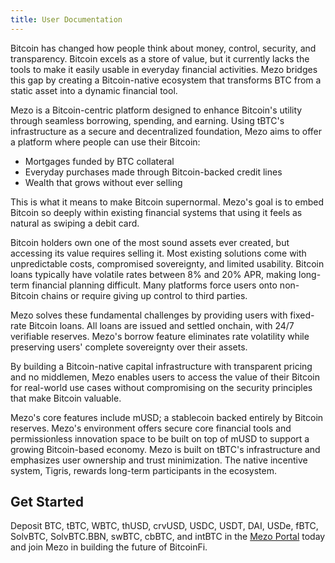 ```yaml
---
title: User Documentation
---
```


Bitcoin has changed how people think about money, control, security, and transparency. Bitcoin excels as a store of value, but it currently lacks the tools to make it easily usable in everyday financial activities. Mezo bridges this gap by creating a Bitcoin-native ecosystem that transforms BTC from a static asset into a dynamic financial tool. 

​Mezo is a Bitcoin-centric platform designed to enhance Bitcoin's utility through seamless borrowing, spending, and earning. Using tBTC's infrastructure as a secure and decentralized foundation, Mezo aims to offer a platform where people can use their Bitcoin: 

- Mortgages funded by BTC collateral
- Everyday purchases made through Bitcoin-backed credit lines
- Wealth that grows without ever selling

This is what it means to make Bitcoin supernormal. Mezo's goal is to embed Bitcoin so deeply within existing financial systems that using it feels as natural as swiping a debit card.

Bitcoin holders own one of the most sound assets ever created, but accessing its value requires selling it. Most existing solutions come with unpredictable costs, compromised sovereignty, and limited usability. Bitcoin loans typically have volatile rates between 8% and 20% APR, making long-term financial planning difficult. Many platforms force users onto non-Bitcoin chains or require giving up control to third parties. 

Mezo solves these fundamental challenges by providing users with fixed-rate Bitcoin loans. All loans are issued and settled onchain, with 24/7 verifiable reserves. Mezo's borrow feature eliminates rate volatility while preserving users' complete sovereignty over their assets. 

By building a Bitcoin-native capital infrastructure with transparent pricing and no middlemen, Mezo enables users to access the value of their Bitcoin for real-world use cases without compromising on the security principles that make Bitcoin valuable.

Mezo's core features include mUSD; a stablecoin backed entirely by Bitcoin reserves. Mezo's environment offers secure core financial tools and permissionless innovation space to be built on top of mUSD to support a growing Bitcoin-based economy. Mezo is built on tBTC's infrastructure and emphasizes user ownership and trust minimization. The native incentive system, Tigris, rewards long-term participants in the ecosystem.

## Get Started

Deposit BTC, tBTC, WBTC, thUSD, crvUSD, USDC, USDT, DAI, USDe, fBTC, SolvBTC, SolvBTC.BBN, swBTC, cbBTC, and intBTC in the [Mezo Portal](https://mezo.org/hodl) today and join Mezo in building the future of BitcoinFi.
